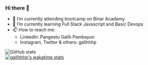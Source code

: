 ### Hi there 👋

- 🔭 I’m currently attending bootcamp on Binar Academy
- 🌱 I’m currently learning Full Stack Javascript and Basic Devops
- 📫 How to reach me: 
  - LinkedIn: Pangestu Galih Pambayun
  - Instagram, Twitter & others: galihhhp

![GitHub stats](https://github-readme-stats.vercel.app/api?username=galihhhp&show_icons=true&theme=darkhide_border=0)   
[![galihhhp's wakatime stats](https://github-readme-stats.vercel.app/api/wakatime?username=galihhhp&layout=compact&hide_border=0&theme=dark&v=2)](https://wakatime.com/@galihhhp)
